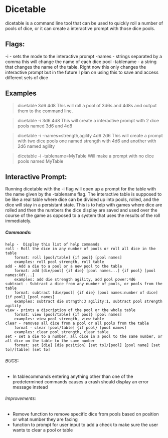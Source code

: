 # Dicetable
dicetable is a command line tool that can be used to quickly roll a number of pools of dice, or it can create a interactive prompt with those dice pools.

## Flags:
-i - sets the mode to the interactive prompt
-names - strings separated by a comma this will change the name of each dice pool
-tablename - a string that changes the name of the table. Right now this only changes the interactive prompt but in the future I plan on using this to save and access different sets of dice

## Examples

> dicetable 3d6 4d8
This will roll a pool of 3d6s and 4d8s and output them to the command line.

> dicetable -i 3d6 4d8
This will create a interactive prompt with 2 dice pools named 3d6 and 4d8

> dicetable -i -names=strength,agility 4d6 2d6
This will create a prompt with two dice pools one named strength with 4d6 and another with 2d6 named agility

> dicetable -i -tablename=MyTable
Will make a prompt with no dice pools named MyTable

## Interactive Prompt:
Running dicetable with the -i flag will open up a prompt for the table with the name given by the -tablename flag. The interactive table is supposed to be like a real table where dice can be divided up into pools, rolled, and the dice will stay in a persistant state. This is to help with games where dice are rolled and then the numbers the dice display are saved and used over the course of the game as opposed to a system that uses the results of the roll immediately. 

##### Commands:
    help -	Display this list of help commands
	roll - Roll the dice in any number of pools or roll all dice in the table
		format: roll [pool/table] {if pool} [pool names]
		examples: roll pool strength, roll table
	add - Add a die to a pool or a new pool to the table
		format: add [die/pool] {if die} [pool names...] {if pool} [pool names:XdY...]
		examples: add die strength agility, add pool power:4d6
	subtract - Subtract a dice from any number of pools, or pools from the table
		format: subtract [die/pool] {if die} [pool names:number of dice] {if pool} [pool names]
		examples: subtract die strngth:3 agility:1, subtract pool strength agility
	view - prints a discription of the pool or the whole table
		format: view [pool/table] {if pool} [pool names]
		examples: view pool strength, view table
	clear - removes all dice from a pool or all pools from the table
		format - clear [pool/table] {if pool} [pool names]
		examples: clear pool strength, clear table
	set - set a die to a number, all dice in a pool to the same number, or all dice on the table to the same number
		format: set [die] [die position] [set to]/[pool] [pool name] [set to]/[table] [set to]

###### BUGS:
- In tablecommands entering anything other than one of the predetermined commands causes a crash should display an error message instead

###### Improvements:
- Remove function to remove specific dice from pools based on position or what number they are facing
- function to prompt for user input to add a check to make sure the user wants to clear a pool or table
